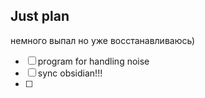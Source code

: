 ## Just plan
немного выпал но уже восстанавливаюсь)
- [ ] program for handling noise
- [ ] sync obsidian!!!
- [ ]
